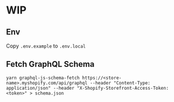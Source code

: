 # WIP

## Env

Copy `.env.example` to `.env.local`

## Fetch GraphQL Schema

```
yarn graphql-js-schema-fetch https://<store-name>.myshopify.com/api/graphql --header "Content-Type: application/json" --header "X-Shopify-Storefront-Access-Token: <token>" > schema.json 
```
